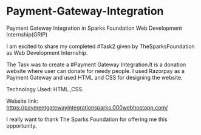 # Payment-Gateway-Integration
Payment Gateway Integration in Sparks Foundation Web Development Internship(GRIP)

I am excited to share my completed #Task2 given by TheSparksFoundation as Web Development Internship.

The Task was to create a #Payment Gateway Integration.It is a donation website where user can donate for needy people.
I used Razorpay as a Payment Gateway and used HTML and CSS for designing the website.

Technology Used:
HTML ,CSS.

Website link: https://paymentgatewayintegrationsparks.000webhostapp.com/

I really want to thank The Sparks Foundation for offering me this opportunity.



